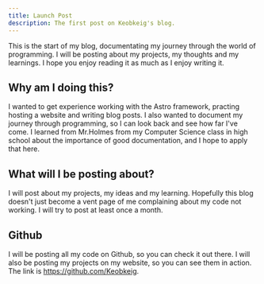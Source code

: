 ```yaml
---
title: Launch Post
description: The first post on Keobkeig's blog.
---
```


This is the start of my blog, documentating my journey through the world of programming. I will be posting about my projects, my thoughts and my learnings. I hope you enjoy reading it as much as I enjoy writing it.

## Why am I doing this?
I wanted to get experience working with the Astro framework, practing hosting a website and writing blog posts. I also wanted to document my journey through programming, so I can look back and see how far I've come. I learned from Mr.Holmes from my Computer Science class in high school about the importance of good documentation, and I hope to apply that here.

## What will I be posting about?
I will post about my projects, my ideas and my learning. Hopefully this blog doesn't just become a vent page of me complaining about my code not working. I will try to post at least once a month.

## Github
I will be posting all my code on Github, so you can check it out there. I will also be posting my projects on my website, so you can see them in action. The link is https://github.com/Keobkeig.
